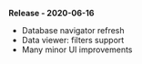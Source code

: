 **Release - 2020-06-16**

- Database navigator refresh
- Data viewer: filters support
- Many minor UI improvements